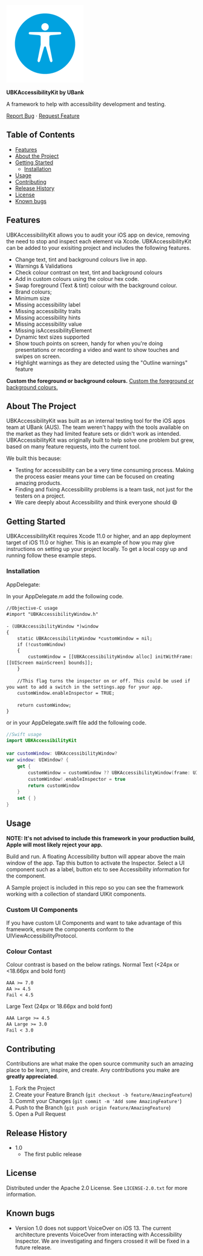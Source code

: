 
![Accessibility logo](images/UBKAccessibilityKitIcon.png)

**UBKAccessibilityKit  by UBank**

A framework to help with accessibility development and testing.

[Report Bug](https://github.com/NAB/UBKAccessibilityKit/issues) ·  [Request Feature](https://github.com/NAB/UBKAccessibilityKit/issues) 


## Table of Contents
* [Features](#features)
* [About the Project](#about-the-project)
* [Getting Started](#getting-started)
    * [Installation](#installation)
* [Usage](#usage)
* [Contributing](#contributing)
* [Release History](#release-history)
* [License](#license)
* [Known bugs](#known-bugs)


## Features
UBKAccessibilityKit allows you to audit your iOS app on device, removing the need to stop and inspect each element via Xcode. UBKAccessibilityKit can be added to your exisiting project and includes the following features.

* Change text, tint and background colours live in app.
* Warnings & Validations
* Check colour contrast on text, tint and background colours
* Add in custom colours using the colour hex code.
* Swap foreground (Text & tint) colour with the background colour.
* Brand colours;
* Minimum size
* Missing accessibility label
* Missing accessibility traits
* Missing accessibility hints
* Missing accessibility value
* Missing isAccessibilityElement
* Dynamic text sizes supported
* Show touch points on screen, handy for when you're doing presentations or recording a video and want to show touches and swipes on screen.
* Highlight warnings as they are detected using the "Outline warnings" feature

**Custom the foreground or background colours.**
[Custom the foreground or background colours.](images/UBKAccessibility_change_colour_low.gif)

  

## About The Project
UBKAccessibilityKit was built as an internal testing tool for the iOS apps team at UBank (AUS). The team weren't happy with the tools available on the market as they had limited feature sets or didn't work as intended. UBKAccessibilityKit was originally built to help solve one problem but grew, based on many feature requests, into the current tool.

We built this because:
* Testing for accessibility can be a very time consuming process. Making the process easier means your time can be focused on creating amazing products.
* Finding and fixing Accessibility problems is a team task, not just for the testers on a project.
* We care deeply about Accessibility and think everyone should :smile:


  

## Getting Started

UBKAccessibilityKit requires Xcode 11.0 or higher, and an app deployment target of iOS 11.0 or higher.
This is an example of how you may give instructions on setting up your project locally.
To get a local copy up and running follow these example steps.

### Installation

AppDelegate:

In your AppDelegate.m add the following code.

```objc
//Objective-C usage
#import "UBKAccessibilityWindow.h"

- (UBKAccessibilityWindow *)window
{
    static UBKAccessibilityWindow *customWindow = nil;
    if (!customWindow)
    {
        customWindow = [[UBKAccessibilityWindow alloc] initWithFrame:[[UIScreen mainScreen] bounds]];
    }
    
    //This flag turns the inspector on or off. This could be used if you want to add a switch in the settings.app for your app.
    customWindow.enableInspector = TRUE;

    return customWindow;
}
```

or in your AppDelegate.swift file add the following code.
```swift
//Swift usage
import UBKAccessibilityKit

var customWindow: UBKAccessibilityWindow?
var window: UIWindow? {
    get {
        customWindow = customWindow ?? UBKAccessibilityWindow(frame: UIScreen.main.bounds)
        customWindow!.enableInspector = true
        return customWindow
    }
    set { }
} 
```

 
## Usage
**NOTE: It's not advised to include this framework in your production build, Apple will most likely reject your app.** 

Build and run. A floating Accessibility button will appear above the main window of the app. Tap this button to activate the Inspector. Select a UI component such as a label, button etc to see Accessibility information for the component.

A Sample project is included in this repo so you can see the framework working with a collection of standard UIKit components.

### Custom UI Components
If you have custom UI Components and want to take advantage of this framework, ensure the components conform to the UIViewAccessibilityProtocol.


### Colour Contast
Colour contrast is based on the below ratings.
Normal Text  (<24px or <18.66px and bold font)
```
AAA >= 7.0
AA >= 4.5
Fail < 4.5
```

  

Large Text (24px or 18.66px and bold font)
```
AAA Large >= 4.5
AA Large >= 3.0
Fail < 3.0
```

## Contributing
Contributions are what make the open source community such an amazing place to be learn, inspire, and create. Any contributions you make are **greatly appreciated**.

1. Fork the Project
2. Create your Feature Branch (`git checkout -b feature/AmazingFeature`)
3. Commit your Changes (`git commit -m 'Add some AmazingFeature'`)
4. Push to the Branch (`git push origin feature/AmazingFeature`)
5. Open a Pull Request


## Release History
* 1.0
    * The first public release

## License
Distributed under the Apache 2.0 License. See `LICENSE-2.0.txt` for more information.

## Known bugs

* Version 1.0 does not support VoiceOver on iOS 13. The current architecture prevents VoiceOver from interacting with Accessibility Inspector. We are investigating and fingers crossed it will be fixed in a future release.
